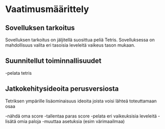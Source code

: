 # Vaatimusmäärittely

## Sovelluksen tarkoitus
Sovelluksen tarkoitus on jäljitellä suosittua peliä Tetris. Sovelluksessa on mahdollisuus valita eri tasoisia leveleitä vaikeus tason mukaan. 

## Suunnitellut toiminnallisuudet
-pelata tetris

## Jatkokehitysideoita perusversiosta
Tetriksen ympärille lisäominaisuus ideoita joista voisi lähteä toteuttamaan osaa

-nähdä oma score
-tallentaa paras score
-pelata eri vaikeuksisia leveleitä
-lisätä omia paloja
-muuttaa asetuksia (esim värimaailmaa)

